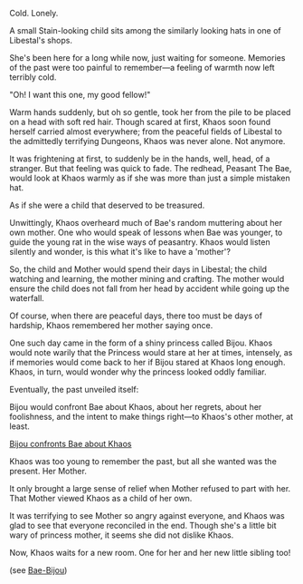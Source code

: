 <!-- title: Khaos -->
<!-- status: Subject of a custody battle -->

Cold. Lonely.

A small Stain-looking child sits among the similarly looking hats in one of Libestal's shops.

She's been here for a long while now, just waiting for someone. Memories of the past were too painful to remember—a feeling of warmth now left terribly cold.

"Oh! I want this one, my good fellow!"

Warm hands suddenly, but oh so gentle, took her from the pile to be placed on a head with soft red hair. Though scared at first, Khaos soon found herself carried almost everywhere; from the peaceful fields of Libestal to the admittedly terrifying Dungeons, Khaos was never alone. Not anymore.

It was frightening at first, to suddenly be in the hands, well, head, of a stranger. But that feeling was quick to fade. The redhead, Peasant The Bae, would look at Khaos warmly as if she was more than just a simple mistaken hat.

As if she were a child that deserved to be treasured.

Unwittingly, Khaos overheard much of Bae's random muttering about her own mother. One who would speak of lessons when Bae was younger, to guide the young rat in the wise ways of peasantry. Khaos would listen silently and wonder, is this what it's like to have a 'mother'?

So, the child and Mother would spend their days in Libestal; the child watching and learning, the mother mining and crafting. The mother would ensure the child does not fall from her head by accident while going up the waterfall.

Of course, when there are peaceful days, there too must be days of hardship, Khaos remembered her mother saying once.

One such day came in the form of a shiny princess called Bijou. Khaos would note warily that the Princess would stare at her at times, intensely, as if memories would come back to her if Bijou stared at Khaos long enough. Khaos, in turn, would wonder why the princess looked oddly familiar.

Eventually, the past unveiled itself:

Bijou would confront Bae about Khaos, about her regrets, about her foolishness, and the intent to make things right—to Khaos's other mother, at least.

[Bijou confronts Bae about Khaos](#embed:https://youtu.be/L7rBGepFrXA?t=3580)

Khaos was too young to remember the past, but all she wanted was the present. Her Mother.

It only brought a large sense of relief when Mother refused to part with her. That Mother viewed Khaos as a child of her own.

It was terrifying to see Mother so angry against everyone, and Khaos was glad to see that everyone reconciled in the end. Though she's a little bit wary of princess mother, it seems she did not dislike Khaos.

Now, Khaos waits for a new room. One for her and her new little sibling too!

(see [Bae-Bijou](#edge:bae-bijou))
